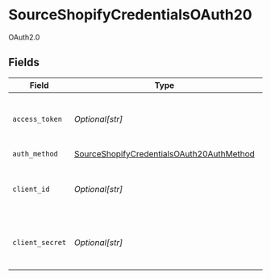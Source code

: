 # SourceShopifyCredentialsOAuth20

OAuth2.0


## Fields

| Field                                                                                                         | Type                                                                                                          | Required                                                                                                      | Description                                                                                                   |
| ------------------------------------------------------------------------------------------------------------- | ------------------------------------------------------------------------------------------------------------- | ------------------------------------------------------------------------------------------------------------- | ------------------------------------------------------------------------------------------------------------- |
| `access_token`                                                                                                | *Optional[str]*                                                                                               | :heavy_minus_sign:                                                                                            | The Access Token for making authenticated requests.                                                           |
| `auth_method`                                                                                                 | [SourceShopifyCredentialsOAuth20AuthMethod](../../models/shared/sourceshopifycredentialsoauth20authmethod.md) | :heavy_check_mark:                                                                                            | N/A                                                                                                           |
| `client_id`                                                                                                   | *Optional[str]*                                                                                               | :heavy_minus_sign:                                                                                            | The Client ID of the Shopify developer application.                                                           |
| `client_secret`                                                                                               | *Optional[str]*                                                                                               | :heavy_minus_sign:                                                                                            | The Client Secret of the Shopify developer application.                                                       |